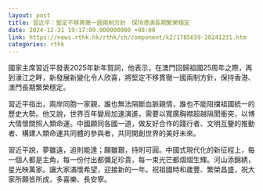 ```yaml
---
layout: post
title: 習近平：堅定不移貫徹一國兩制方針　保持港澳長期繁榮穩定
date: 2024-12-31 19:17:09.000000000 +08:00
link: https://news.rthk.hk/rthk/ch/component/k2/1785659-20241231.htm
categories: rthk
---
```


國家主席習近平發表2025年新年賀詞，他表示，在澳門回歸祖國25周年之際，再到濠江之畔，新發展新變化令人欣喜，將堅定不移貫徹一國兩制方針，保持香港、澳門長期繁榮穩定。

習近平指出，兩岸同胞一家親，誰也無法隔斷血脈親情，誰也不能阻擋祖國統一的歷史大勢。他又說，世界百年變局加速演進，需要以寬廣胸襟超越隔閡衝突，以博大情懷關照人類命運。中國願同各國一道，做友好合作的踐行者、文明互鑒的推動者、構建人類命運共同體的參與者，共同開創世界的美好未來。

習近平說，夢雖遠，追則能達；願雖艱，持則可圓。中國式現代化的新征程上，每一個人都是主角，每一份付出都彌足珍貴，每一束光芒都熠熠生輝。河山添錦綉，星光映萬家。讓大家滿懷希望，迎接新的一年。祝祖國時和歲豐、繁榮昌盛，祝大家所願皆所成，多喜樂、長安寧。
